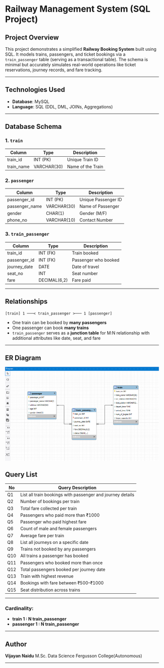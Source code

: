 #  Railway Management System (SQL Project)

## Project Overview

This project demonstrates a simplified **Railway Booking System** built using SQL. It models trains, passengers, and ticket bookings via a `train_passenger` table (serving as a transactional table). The schema is minimal but accurately simulates real-world operations like ticket reservations, journey records, and fare tracking.

---

## Technologies Used

* **Database**: MySQL
* **Language**: SQL (DDL, DML, JOINs, Aggregations)

---

## Database Schema

### 1. `train`

| Column      | Type        | Description       |
| ----------- | ----------- | ----------------- |
| train\_id   | INT (PK)    | Unique Train ID   |
| train\_name | VARCHAR(30) | Name of the Train |

### 2. `passenger`

| Column          | Type        | Description         |
| --------------- | ----------- | ------------------- |
| passenger\_id   | INT (PK)    | Unique Passenger ID |
| passenger\_name | VARCHAR(30) | Name of Passenger   |
| gender          | CHAR(1)     | Gender (M/F)        |
| phone\_no       | VARCHAR(10) | Contact Number      |

### 3. `train_passenger`

| Column        | Type         | Description          |
| ------------- | ------------ | -------------------- |
| train\_id     | INT (FK)     | Train booked         |
| passenger\_id | INT (FK)     | Passenger who booked |
| journey\_date | DATE         | Date of travel       |
| seat\_no      | INT          | Seat number          |
| fare          | DECIMAL(6,2) | Fare paid            |

---

## Relationships

```
[train] 1 ───< train_passenger >─── 1 [passenger]
```

* One train can be booked by **many passengers**
* One passenger can book **many trains**
* `train_passenger` serves as a **junction table** for M\:N relationship with additional attributes like date, seat, and fare

---

## ER Diagram
![Image](https://github.com/vj220803/Railway_SQL/blob/main/Railway%20ER%20Diagram.PNG)

## Query List 

| No  | Query Description                                          |
| --- | ---------------------------------------------------------- |
| Q1  | List all train bookings with passenger and journey details |
| Q2  | Number of bookings per train                               |
| Q3  | Total fare collected per train                             |
| Q4  | Passengers who paid more than ₹1000                        |
| Q5  | Passenger who paid highest fare                            |
| Q6  | Count of male and female passengers                        |
| Q7  | Average fare per train                                     |
| Q8  | List all journeys on a specific date                       |
| Q9  | Trains not booked by any passengers                        |
| Q10 | All trains a passenger has booked                          |
| Q11 | Passengers who booked more than once                       |
| Q12 | Total passengers booked per journey date                   |
| Q13 | Train with highest revenue                                 |
| Q14 | Bookings with fare between ₹500–₹1000                      |
| Q15 | Seat distribution across trains                            |

---

### Cardinality:

* **train 1 : N train\_passenger**
* **passenger 1 : N train\_passenger**

---

## Author

**Vijayan Naidu**
M.Sc. Data Science
Fergusson College(Autonomous)

---


